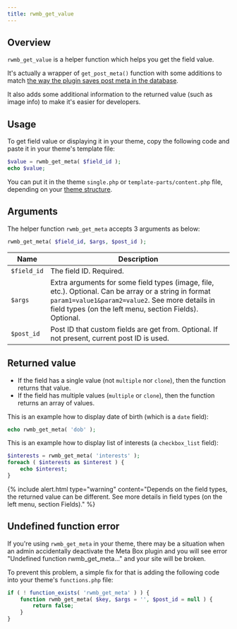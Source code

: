 ```yaml
---
title: rwmb_get_value
---
```


## Overview

`rwmb_get_value` is a helper function which helps you get the field value.

It's actually a wrapper of `get_post_meta()` function with some additions to match [the way the plugin saves post meta in the database](/database/).

It also adds some additional information to the returned value (such as image info) to make it's easier for developers.

## Usage

To get field value or displaying it in your theme, copy the following code and paste it in your theme's template file:

```php
$value = rwmb_get_meta( $field_id );
echo $value;
```

You can put it in the theme `single.php` or `template-parts/content.php` file, depending on your [theme structure](https://developer.wordpress.org/themes/basics/template-files/).

## Arguments

The helper function `rwmb_get_meta` accepts 3 arguments as below:

```php
rwmb_get_meta( $field_id, $args, $post_id );
```

Name|Description
---|---
`$field_id`|The field ID. Required.
`$args`|Extra arguments for some field types (image, file, etc.). Optional. Can be array or a string in format `param1=value1&param2=value2`. See more details in field types (on the left menu, section Fields). Optional.
`$post_id`|Post ID that custom fields are get from. Optional. If not present, current post ID is used.

## Returned value

- If the field has a single value (not `multiple` nor `clone`), then the function returns that value.
- If the field has multiple values (`multiple` or `clone`), then the function returns an array of values.

This is an example how to display date of birth (which is a `date` field):

```php
echo rwmb_get_meta( 'dob' );
```

This is an example how to display list of interests (a `checkbox_list` field):

```php
$interests = rwmb_get_meta( 'interests' );
foreach ( $interests as $interest ) {
    echo $interest;
}
```

{% include alert.html type="warning" content="Depends on the field types, the returned value can be different. See more details in field types (on the left menu, section Fields)." %}

## Undefined function error

If you're using `rwmb_get_meta` in your theme, there may be a situation when an admin accidentally deactivate the Meta Box plugin and you will see error "Undefined function rwmb_get_meta..." and your site will be broken.

To prevent this problem, a simple fix for that is adding the following code into your theme's `functions.php` file:

```php
if ( ! function_exists( 'rwmb_get_meta' ) ) {
    function rwmb_get_meta( $key, $args = '', $post_id = null ) {
        return false;
    }
}
```
